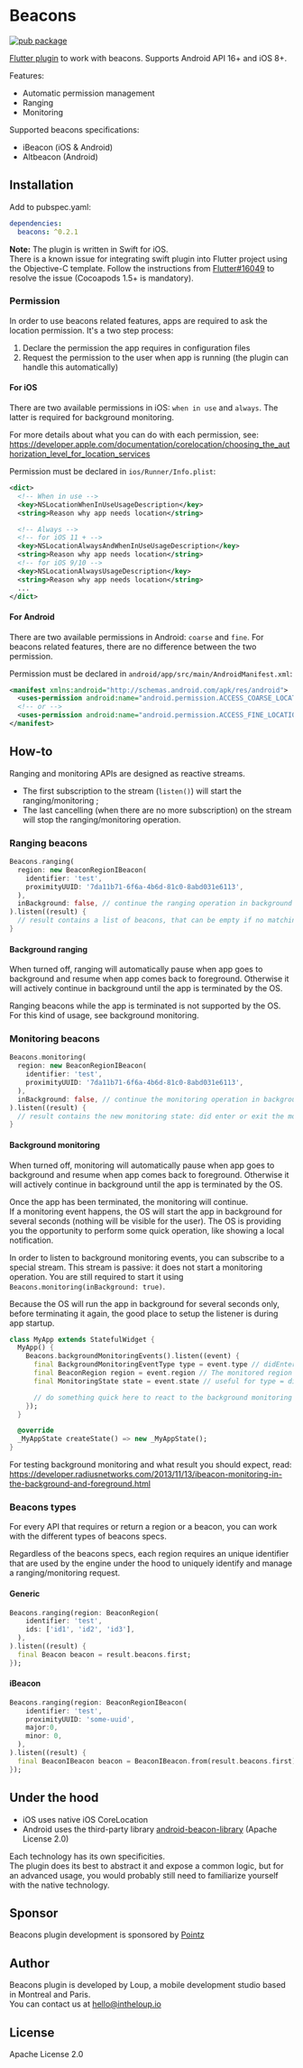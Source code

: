 # Beacons

[![pub package](https://img.shields.io/pub/v/beacons.svg)](https://pub.dartlang.org/packages/beacons)

[Flutter plugin](https://pub.dartlang.org/packages/beacons/) to work with beacons.   Supports Android API 16+ and iOS 8+.  

Features:

* Automatic permission management
* Ranging
* Monitoring


Supported beacons specifications:

* iBeacon (iOS & Android)
* Altbeacon (Android)


## Installation

Add to pubspec.yaml:

```yaml
dependencies:
  beacons: ^0.2.1
```

**Note:** The plugin is written in Swift for iOS.  
There is a known issue for integrating swift plugin into Flutter project using the Objective-C template. Follow the instructions from [Flutter#16049](https://github.com/flutter/flutter/issues/16049) to resolve the issue (Cocoapods 1.5+ is mandatory).


### Permission

In order to use beacons related features, apps are required to ask the location permission. It's a two step process:

1. Declare the permission the app requires in configuration files
2. Request the permission to the user when app is running (the plugin can handle this automatically)

#### For iOS

There are two available permissions in iOS: `when in use` and `always`. The latter is required for background monitoring.

For more details about what you can do with each permission, see:  
https://developer.apple.com/documentation/corelocation/choosing_the_authorization_level_for_location_services

Permission must be declared in `ios/Runner/Info.plist`:

```xml
<dict>
  <!-- When in use -->
  <key>NSLocationWhenInUseUsageDescription</key>
  <string>Reason why app needs location</string>

  <!-- Always -->
  <!-- for iOS 11 + -->
  <key>NSLocationAlwaysAndWhenInUseUsageDescription</key>
  <string>Reason why app needs location</string>
  <!-- for iOS 9/10 -->
  <key>NSLocationAlwaysUsageDescription</key>
  <string>Reason why app needs location</string>
  ...
</dict>
```

#### For Android

There are two available permissions in Android: `coarse` and `fine`. For beacons related features, there are no difference between the two permission.

Permission must be declared in `android/app/src/main/AndroidManifest.xml`:

```xml
<manifest xmlns:android="http://schemas.android.com/apk/res/android">
  <uses-permission android:name="android.permission.ACCESS_COARSE_LOCATION" />
  <!-- or -->
  <uses-permission android:name="android.permission.ACCESS_FINE_LOCATION" />
</manifest>
```

## How-to

Ranging and monitoring APIs are designed as reactive streams.  

* The first subscription to the stream (`listen()`) will start the ranging/monitoring ;
* The last cancelling (when there are no more subscription) on the stream will stop the ranging/monitoring operation.

### Ranging beacons

```dart
Beacons.ranging(
  region: new BeaconRegionIBeacon(
    identifier: 'test',
    proximityUUID: '7da11b71-6f6a-4b6d-81c0-8abd031e6113',
  ),
  inBackground: false, // continue the ranging operation in background or not, see below
).listen((result) {
  // result contains a list of beacons, that can be empty if no matching beacons were found in range
}
```

#### Background ranging

When turned off, ranging will automatically pause when app goes to background and resume when app comes back to foreground. Otherwise it will actively continue in background until the app is terminated by the OS.

Ranging beacons while the app is terminated is not supported by the OS. For this kind of usage, see background monitoring.

### Monitoring beacons

```dart
Beacons.monitoring(
  region: new BeaconRegionIBeacon(
    identifier: 'test',
    proximityUUID: '7da11b71-6f6a-4b6d-81c0-8abd031e6113',
  ),
  inBackground: false, // continue the monitoring operation in background or not, see below
).listen((result) {
  // result contains the new monitoring state: did enter or exit the monitored region
}
```

#### Background monitoring

When turned off, monitoring will automatically pause when app goes to background and resume when app comes back to foreground. Otherwise it will actively continue in background until the app is terminated by the OS.

Once the app has been terminated, the monitoring will continue.  
If a monitoring event happens, the OS will start the app in background for several seconds (nothing will be visible for the user). The OS is providing you the opportunity to perform some quick operation, like showing a local notification.

In order to listen to background monitoring events, you can subscribe to a special  stream. This stream is passive: it does not start a monitoring operation. You are still required to start it using `Beacons.monitoring(inBackground: true)`.

Because the OS will run the app in background for several seconds only, before terminating it again, the good place to setup the listener is during app startup.

```dart
class MyApp extends StatefulWidget {
  MyApp() {
    Beacons.backgroundMonitoringEvents().listen((event) {
      final BackgroundMonitoringEventType type = event.type // didEnterRegion, didExitRegion or didDetermineState
      final BeaconRegion region = event.region // The monitored region associated to the event
      final MonitoringState state = event.state // useful for type = didDetermineState

      // do something quick here to react to the background monitoring event, like showing a notification
    });
  }

  @override
  _MyAppState createState() => new _MyAppState();
}
```

For testing background monitoring and what result you should expect, read:  
https://developer.radiusnetworks.com/2013/11/13/ibeacon-monitoring-in-the-background-and-foreground.html


### Beacons types

For every API that requires or return a region or a beacon, you can work with the different types of beacons specs.

Regardless of the beacons specs, each region requires an unique identifier that are used by the engine under the hood to uniquely identify and manage a ranging/monitoring request.

#### Generic

```dart
Beacons.ranging(region: BeaconRegion(
    identifier: 'test',
    ids: ['id1', 'id2', 'id3'],
  ),
).listen((result) {
  final Beacon beacon = result.beacons.first;
});
```

#### iBeacon

```dart
Beacons.ranging(region: BeaconRegionIBeacon(
    identifier: 'test',
    proximityUUID: 'some-uuid',
    major:0,
    minor: 0,
  ),
).listen((result) {
  final BeaconIBeacon beacon = BeaconIBeacon.from(result.beacons.first);
});
```



## Under the hood

* iOS uses native iOS CoreLocation
* Android uses the third-party library [android-beacon-library](https://github.com/AltBeacon/android-beacon-library) (Apache License 2.0)

Each technology has its own specificities.  
The plugin does its best to abstract it and expose a common logic, but for an advanced usage, you would probably still need to familiarize yourself with the native technology.


## Sponsor

Beacons plugin development is sponsored by [Pointz](https://www.pointz.io/)


## Author

Beacons plugin is developed by Loup, a mobile development studio based in Montreal and Paris.  
You can contact us at <hello@intheloup.io>


## License

Apache License 2.0
